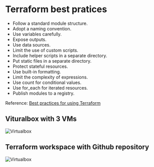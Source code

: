 # Terraform best pratices

- Follow a standard module structure.
- Adopt a naming convention.
- Use variables carefully.
- Expose outputs.
- Use data sources.
- Limit the use of custom scripts.
- Include helper scripts in a separate directory.
- Put static files in a separate directory.
- Protect stateful resources.
- Use built-in formatting.
- Limit the complexity of expressions.
- Use count for conditional values.
- Use for_each for iterated resources.
- Publish modules to a registry.

Reference: [Best practices for using Terraform](https://cloud.google.com/docs/terraform/best-practices-for-terraform)


## Vituralbox with 3 VMs 

![Virtualbox](https://raw.githubusercontent.com/behouba/devOpsLab/lab4_submission/terraform/virtualbox.png)


## Terraform workspace with Github repository 

![Virtualbox](https://raw.githubusercontent.com/behouba/devOpsLab/lab4_submission/terraform/terraform.png)